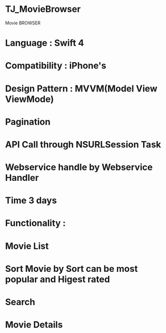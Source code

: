# TJ_MovieBrowser
Movie BROWSER

# Language : Swift 4
# Compatibility : iPhone's
# Design Pattern : MVVM(Model View ViewMode)
# Pagination
# API Call through NSURLSession Task
# Webservice handle by Webservice Handler 
# Time 3 days
# Functionality : 
  # Movie List
  # Sort Movie by Sort can be most popular and Higest rated
  # Search
  # Movie Details
  
  
  
  
